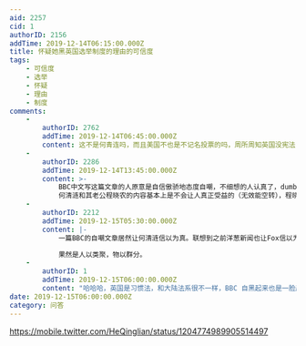 ```yaml
---
aid: 2257
cid: 1
authorID: 2156
addTime: 2019-12-14T06:15:00.000Z
title: 怀疑她黑英国选举制度的理由的可信度
tags:
    - 可信度
    - 选举
    - 怀疑
    - 理由
    - 制度
comments:
    -
        authorID: 2762
        addTime: 2019-12-14T06:45:00.000Z
        content: 这不是何青连吗，而且美国不也是不记名投票的吗，周所周知英国没宪法
    -
        authorID: 2286
        addTime: 2019-12-14T13:45:00.000Z
        content: >-
            BBC中文写这篇文章的人原意是自信傲骄地态度自嘲，不细想的人认真了，dumb.
            何清涟和其老公程晓农的内容基本上是不会让人真正受益的（无效能空转），程晓农的思维方式可以学（推论后进一步推论，往往让人有成就感）。
    -
        authorID: 2212
        addTime: 2019-12-15T05:30:00.000Z
        content: |-
            一篇BBC的自嘲文章居然让何清涟信以为真。联想到之前洋葱新闻也让Fox信以为真。

            果然是人以类聚，物以群分。
    -
        authorID: 1
        addTime: 2019-12-15T06:00:00.000Z
        content: "哈哈哈，英国是习惯法，和大陆法系很不一样，BBC 自黑起来也是一脸严肃\U0001F602️"
date: 2019-12-15T06:00:00.000Z
category: 问答
---
```


https://mobile.twitter.com/HeQinglian/status/1204774989905514497

